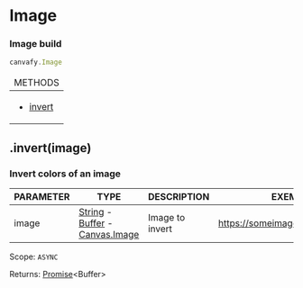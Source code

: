 <h1 id="spotify">Image</h1>
<h3>Image build</h3>

```js
canvafy.Image
```

<table>
  <thead>
    <tr>
      <td>METHODS</td>
    </tr>
  </thead>
  <tbody>
  <tr><td width=100% valign=top>

  * [invert](#invert)
  
  </td></tr>
  </tbody>
</table>

<h2 id="invert">.invert(image)</h2>
<h3>Invert colors of an image</h3>

PARAMETER | TYPE | DESCRIPTION | EXEMPLE
--- | --- | --- | ---
image | [String](https://developer.mozilla.org/en-US/docs/Web/JavaScript/Reference/Global_Objects/String) - [Buffer](https://developer.mozilla.org/en-US/docs/Glossary/buffer) - [Canvas.Image](https://www.tabnine.com/code/javascript/functions/canvas/loadImage) | Image to invert | https://someimage.com/image.png

Scope: `ASYNC`

Returns: [Promise](https://developer.mozilla.org/en-US/docs/Web/JavaScript/Reference/Global_Objects/Promise)\<Buffer>